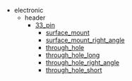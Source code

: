 * electronic
  * header
    * [33_pin](electronic/header/33_pin)
      * [surface_mount](electronic/header/33_pin/surface_mount)
      * [surface_mount_right_angle](electronic/header/33_pin/surface_mount/surface_mount_right_angle)
      * [through_hole](electronic/header/33_pin/surface_mount/surface_mount_right_angle/through_hole)
      * [through_hole_long](electronic/header/33_pin/surface_mount/surface_mount_right_angle/through_hole/through_hole_long)
      * [through_hole_right_angle](electronic/header/33_pin/surface_mount/surface_mount_right_angle/through_hole/through_hole_long/through_hole_right_angle)
      * [through_hole_short](electronic/header/33_pin/surface_mount/surface_mount_right_angle/through_hole/through_hole_long/through_hole_right_angle/through_hole_short)
